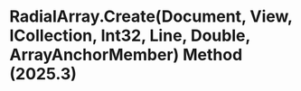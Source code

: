 # RadialArray.Create(Document, View, ICollection<ElementId>, Int32, Line, Double, ArrayAnchorMember) Method (2025.3)

﻿